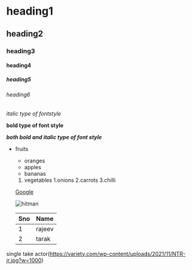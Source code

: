 # heading1
## heading2
### heading3
#### heading4
##### heading5
###### heading6
*italic type of fontstyle* 

**bold type of font style** 

***both bold and italic type of font style*** 
* fruits
  * oranges
  * apples
  * bananas
  
  
  1. vegetables
      1.onions
      2.carrots
      3.chilli
  
  [Google](https://www.google.com/)
  
  
  
  ![hitman](https://c.ndtvimg.com/2021-11/5hk8n3l8_rohit-afp_625x300_20_November_21.jpg?im=FeatureCrop,algorithm=dnn,width=806,height=605)
  
  Sno|Name
  ---|---
  1|rajeev
  2|tarak
single take actor(https://variety.com/wp-content/uploads/2021/11/NTR-jr.jpg?w=1000)

